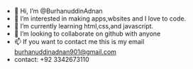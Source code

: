 - 👋 Hi, I’m @BurhanuddinAdnan
- 👀 I’m interested in making apps,wbsites and I love to code.
- 🌱 I’m currently learning html,css,and javascript.
- 💞️ I’m looking to collaborate on github with anyone
- 📫 If you want to contact me this is my email burhanuddinadnan901@gmail.com
- contact: +92 3342673110

<!---
BurhanuddinAdnan/BurhanuddinAdnan is a ✨ special ✨ repository because its `README.md` (this file) appears on your GitHub profile.
You can click the Preview link to take a look at your changes.
--->
